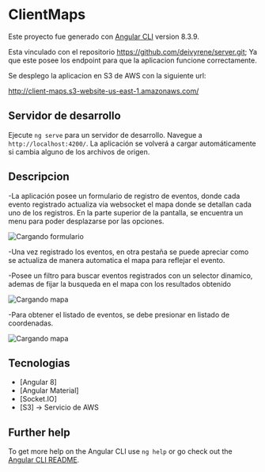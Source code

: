# ClientMaps

Este proyecto fue generado con [Angular CLI](https://github.com/angular/angular-cli) version 8.3.9.

Esta vinculado con el repositorio https://github.com/deivyrene/server.git; Ya que este posee los endpoint para que la aplicacion funcione correctamente.

Se desplego la aplicacion en S3 de AWS con la siguiente url:

http://client-maps.s3-website-us-east-1.amazonaws.com/

## Servidor de desarrollo

Ejecute `ng serve` para un servidor de desarrollo. Navegue a `http://localhost:4200/`. La aplicación se volverá a cargar automáticamente si cambia alguno de los archivos de origen.

## Descripcion

-La aplicación posee un formulario de registro de eventos, donde cada evento registrado actualiza via websocket el mapa donde se detallan cada uno de los registros. En la parte superior de la pantalla, se encuentra un menu para poder desplazarse por las opciones.

![Cargando formulario](https://client-maps.s3.amazonaws.com/image_one.png)

-Una vez registrado los eventos, en otra pestaña se puede apreciar como se actualiza de manera automatica el mapa para reflejar el evento.

-Posee un filtro para buscar eventos registrados con un selector dinamico, ademas de fijar la busqueda en el mapa con los resultados obtenido

![Cargando mapa](https://client-maps.s3.amazonaws.com/image_three.png)

-Para obtener el listado de eventos, se debe presionar en listado de coordenadas.

![Cargando mapa](https://client-maps.s3.amazonaws.com/image_two.png)


## Tecnologias

* [Angular 8]
* [Angular Material]
* [Socket.IO]
* [S3] -> Servicio de AWS

## Further help

To get more help on the Angular CLI use `ng help` or go check out the [Angular CLI README](https://github.com/angular/angular-cli/blob/master/README.md).
